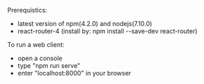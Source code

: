 Prerequistics:
- latest version of npm(4.2.0) and nodejs(7.10.0)
- react-router-4 (install by: npm install --save-dev react-router)

To run a web client:
- open a console
- type "npm run serve"
- enter "localhost:8000" in your browser
